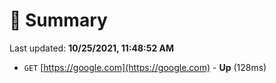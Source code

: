 # 📖 Summary
Last updated: **10/25/2021, 11:48:52 AM**

- `GET` [https://google.com](https://google.com) - **Up** (128ms)
